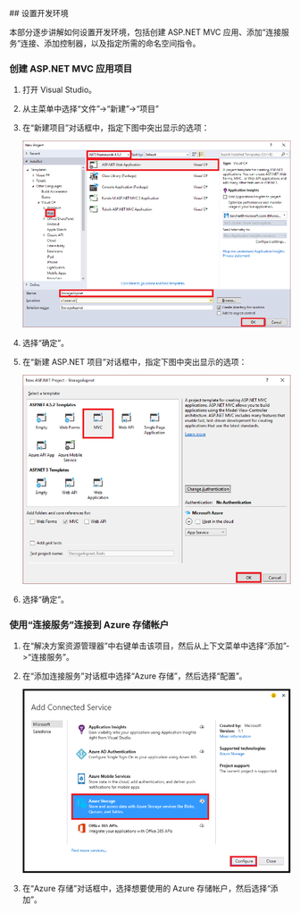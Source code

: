 ##<a name="set-up-the-development-environment"></a> 设置开发环境

本部分逐步讲解如何设置开发环境，包括创建 ASP.NET MVC 应用、添加“连接服务”连接、添加控制器，以及指定所需的命名空间指令。

### 创建 ASP.NET MVC 应用项目

1. 打开 Visual Studio。

1. 从主菜单中选择“文件”->“新建”->“项目”

1. 在“新建项目”对话框中，指定下图中突出显示的选项：

	![创建 ASP.NET 项目](./media/vs-storage-aspnet-getting-started-setup-dev-env/vs-storage-aspnet-getting-started-setup-dev-env-1.png)  


1. 选择“确定”。

1. 在“新建 ASP.NET 项目”对话框中，指定下图中突出显示的选项：

	![指定 MVC](./media/vs-storage-aspnet-getting-started-setup-dev-env/vs-storage-aspnet-getting-started-setup-dev-env-2.png)  


1. 选择“确定”。

### 使用“连接服务”连接到 Azure 存储帐户

1. 在“解决方案资源管理器”中右键单击该项目，然后从上下文菜单中选择“添加”->“连接服务”。

1. 在“添加连接服务”对话框中选择“Azure 存储”，然后选择“配置”。

	![“连接服务”对话框](./media/vs-storage-aspnet-getting-started-setup-dev-env/vs-storage-aspnet-getting-started-setup-dev-env-3.png)  


1. 在“Azure 存储”对话框中，选择想要使用的 Azure 存储帐户，然后选择“添加”。

<!---HONumber=Mooncake_1226_2016-->